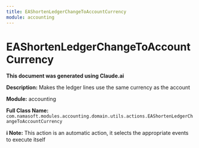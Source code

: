 ```yaml
---
title: EAShortenLedgerChangeToAccountCurrency
module: accounting
---
```



<div class='entity-flows'>

# EAShortenLedgerChangeToAccountCurrency

**This document was generated using Claude.ai**

**Description:** Makes the ledger lines use the same currency as the account

**Module:** accounting

**Full Class Name:** `com.namasoft.modules.accounting.domain.utils.actions.EAShortenLedgerChangeToAccountCurrency`

**ℹ️ Note:** This action is an automatic action, it selects the appropriate events to execute itself


</div>

